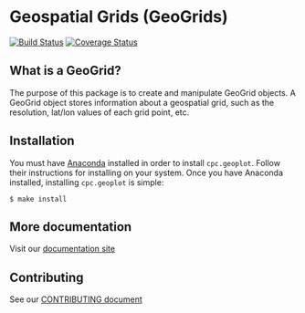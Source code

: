 Geospatial Grids (GeoGrids)
===========================

[![Build Status](https://travis-ci.org/noaa-nws-cpc/cpc.geoplot.svg?branch=master)](https://travis-ci.org/noaa-nws-cpc/cpc.geoplot) [![Coverage Status](https://coveralls.io/repos/github/noaa-nws-cpc/cpc.geoplot/badge.svg?branch=master)](https://coveralls.io/github/noaa-nws-cpc/cpc.geoplot?branch=master)

What is a GeoGrid?
------------------

The purpose of this package is to create and manipulate GeoGrid objects. A GeoGrid object stores
information about a geospatial grid, such as the resolution, lat/lon values of each grid point, etc.

Installation
------------

You must have [Anaconda](https://anaconda.org) installed in order to install `cpc.geoplot`. Follow their instructions for installing on your system. Once you have Anaconda installed, installing `cpc.geoplot` is simple:

    $ make install

More documentation
------------------

Visit our [documentation site](https://noaa-nws-cpc.github.io/cpc.geoplot)

Contributing
------------

See our [CONTRIBUTING document](.github/CONTRIBUTING.md)
